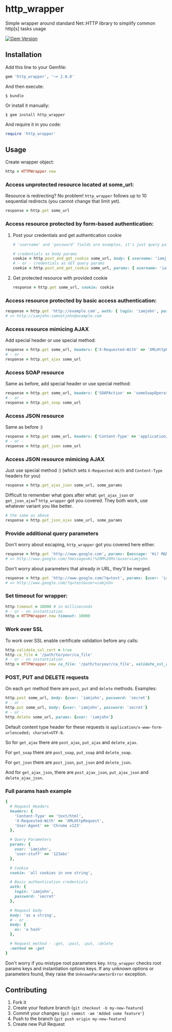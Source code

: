 # http_wrapper

Simple wrapper around standard Net::HTTP library to simplify common http[s] tasks usage

[![Gem Version](https://badge.fury.io/rb/http_wrapper.png)](http://badge.fury.io/rb/http_wrapper)

## Installation

Add this line to your Gemfile:

```ruby
gem 'http_wrapper', '~> 2.0.0'
```

And then execute:

    $ bundle

Or install it manually:

    $ gem install http_wrapper

And require it in you code:

```ruby
require 'http_wrapper'
```

## Usage

Create wrapper object:

```ruby
http = HTTPWrapper.new
```

### Access unprotected resource located at **some_url**:

Resource is redirecting? No problem! `http_wrapper` follows up to 10 sequential redirects (you cannot change that limit yet).

```ruby
response = http.get some_url
```

### Access resource protected by form-based authentication:

1. Post your credentials and get authentication cookie

    ```ruby
    # 'username' and 'password' fields are examples, it's just query parameters

    # credentials as body params
    cookie = http.post_and_get_cookie some_url, body: { username: 'iamjohn', password: '$uperS1kret' }
    # - or - credentials as GET query params
    cookie = http.post_and_get_cookie some_url, params: { username: 'iamjohn', password: '$uperS1kret' }
    ```

2. Get protected resource with provided cookie

    ```ruby
    response = http.get some_url, cookie: cookie
    ```

### Access resource protected by basic access authentication:

```ruby
response = http.get 'http://example.com', auth: { login: 'iamjohn', password: 'iamnotjohn' }
# => http://iamjohn:iamnotjohn@example.com
```

### Access resource mimicing AJAX

Add special header or use special method:

```ruby
response = http.get some_url, headers: {'X-Requested-With' => 'XMLHttpRequest'}
# - or -
response = http.get_ajax some_url
```

### Access SOAP resource

Same as before, add special header or use special method:

```ruby
response = http.get some_url, headers: {'SOAPAction' => 'someSoapOperation', 'Content-Type' => 'text/xml; charset=UTF-8'}
# - or -
response = http.get_soap some_url
```

### Access JSON resource

Same as before :)

```ruby
response = http.get some_url, headers: {'Content-Type' => 'application/json; charset=UTF-8'}
# - or -
response = http.get_json some_url
```

### Access JSON resource mimicing AJAX

Just use special method :) (which sets `X-Requested-With` and `Content-Type` headers for you)

```ruby
response = http.get_ajax_json some_url, some_params
```

Difficult to remember what goes after what: `get_ajax_json` or `get_json_ajax`?
`http_wrapper` got you covered. They both work, use whatever variant you like better.

```ruby
# the same as above
response = http.get_json_ajax some_url, some_params
```

### Provide additional query parameters

Don't worry about escaping, `http_wrapper` got you covered here either.

```ruby
response = http.get 'http://www.google.com', params: {message: 'Hi! M&Ms!', user: 'iamjohn'}
# => http://www.google.com/?message=Hi!%20M%26Ms!&user=iamjohn
```

Don't worry about parameters that already in URL, they'll be merged.

```ruby
response = http.get 'http://www.google.com/?q=test', params: {user: 'iamjohn'}
# => http://www.google.com/?q=test&user=iamjohn
```

### Set timeout for wrapper:

```ruby
http.timeout = 10000 # in milliseconds
# - or - on instantiation
http = HTTPWrapper.new timeout: 10000
```

### Work over SSL

To work over SSL enable certificate validation before any calls:

```ruby
http.validate_ssl_cert = true
http.ca_file = '/path/to/your/ca_file'
# - or - on instantiation
http = HTTPWrapper.new ca_file: '/path/to/your/ca_file', validate_ssl_cert: true
```

### POST, PUT and DELETE requests

On each `get` method there are `post`, `put` and `delete` methods. Examples:

```ruby
http.post some_url, body: {user: 'iamjohn', password: 'secret'}
# - or -
http.put some_url, body: {user: 'iamjohn', password: 'secret'}
# - or -
http.delete some_url, params: {user: 'iamjohn'}
```

Default content type header for these requests is `application/x-www-form-urlencoded; charset=UTF-8`.

So for `get_ajax` there are `post_ajax`, `put_ajax` and `delete_ajax`.

For `get_soap` there are `post_soap`, `put_soap` and `delete_soap`.

For `get_json` there are `post_json`, `put_json` and `delete_json`.

And for `get_ajax_json`, there are `post_ajax_json`, `put_ajax_json` and `delete_ajax_json`.

### Full params hash example

```ruby
{
  # Request Headers
  headers: {
    'Content-Type' => 'text/html',
    'X-Requested-With' => 'XMLHttpRequest',
    'User-Agent' => 'Chrome v123'
  },

  # Query Parameters
  params: {
    user: 'iamjohn',
    'user-stuff' => '123abc'
  },

  # Cookie
  cookie: 'all cookies in one string',

  # Basic authentication credentials
  auth: {
    login: 'iamjohn',
    password: 'secret'
  },

  # Request body
  body: 'as a string',
  # - or -
  body: {
    as: 'a hash'
  },

  # Request method - :get, :post, :put, :delete
  :method => :get
}
```

Don't worry if you mistype root parameters key. `http_wrapper` checks root params keys and instantiation options keys.
If any unknown options or parameters found, they raise the `UnknownParameterError` exception.

## Contributing

1. Fork it
2. Create your feature branch (`git checkout -b my-new-feature`)
3. Commit your changes (`git commit -am 'Added some feature'`)
4. Push to the branch (`git push origin my-new-feature`)
5. Create new Pull Request